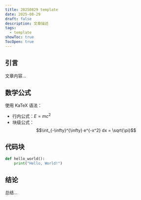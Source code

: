 ```yaml
---
title: 20250829 template
date: 2025-08-29
draft: false
description: 文章描述
tags:
  - template
showToc: true
TocOpen: true
---
```


## 引言

文章内容...

## 数学公式

使用 KaTeX 语法：
- 行内公式：$E = mc^2$
- 块级公式：$$\int_{-\infty}^{\infty} e^{-x^2} dx = \sqrt{\pi}$$

## 代码块

```python
def hello_world():
    print("Hello, World!")
```

## 结论

总结...